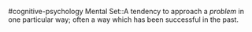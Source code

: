 #cognitive-psychology 
Mental Set::A tendency to approach a *problem* in one particular way; often a way which has been successful in the past. 